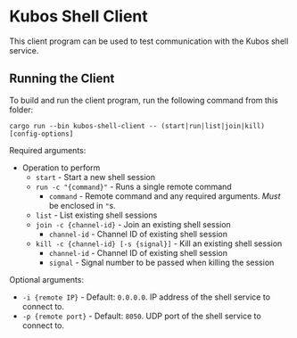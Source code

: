# Kubos Shell Client

This client program can be used to test communication with the Kubos shell service.

## Running the Client

To build and run the client program, run the following command from this folder:

    cargo run --bin kubos-shell-client -- (start|run|list|join|kill) [config-options]
    
Required arguments:

- Operation to perform
    - `start` - Start a new shell session
    - `run -c "{command}"` - Runs a single remote command
        - `command` - Remote command and any required arguments. *Must* be enclosed in `"`s.
    - `list` - List existing shell sessions
    - `join -c {channel-id}` - Join an existing shell session
        - `channel-id` - Channel ID of existing shell session
    - `kill -c {channel-id} [-s {signal}]` - Kill an existing shell session
        - `channel-id` - Channel ID of existing shell session
        - `signal` - Signal number to be passed when killing the session

Optional arguments:

- `-i {remote IP}` - Default: `0.0.0.0`. IP address of the shell service to connect to.
- `-p {remote port}` - Default: `8050`. UDP port of the shell service to connect to.